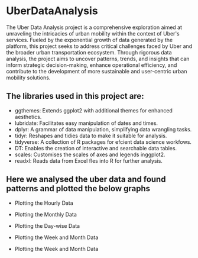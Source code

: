 # UberDataAnalysis
The Uber Data Analysis project is a comprehensive exploration aimed at unraveling the intricacies of urban mobility within the context of Uber's services. Fueled by the exponential growth of data generated by the platform, this project seeks to address critical challenges faced by Uber and the broader urban transportation ecosystem. Through rigorous data analysis, the project aims to uncover patterns, trends, and insights that can inform strategic decision-making, enhance operational efficiency, and contribute to the development of more sustainable and user-centric urban mobility solutions.

## The libraries used in this project are:

- ggthemes: Extends ggplot2 with additional themes for‬ ‭enhanced aesthetics.‬
- lubridate: Facilitates easy manipulation of dates and times.‬
- dplyr: A grammar of data manipulation, simplifying data‬ wrangling‭ tasks.‬
- tidyr: Reshapes and tidies data to make it suitable for‬ analysis‭.‬
- tidyverse: A collection of R packages for efcient data‬ science‭ workfows.‬
- DT: Enables the creation of interactive and searchable data‬ tables‭.‬
- scales: Customises the scales of axes and legends in‬ggplot2‭.‬
- readxl: Reads data from Excel fles into R for further analysis.‬

## Here we analysed the uber data and found patterns and plotted the below graphs

- Plotting the Hourly Data

- Plotting the Monthly Data

- Plotting the Day-wise Data

- Plotting the Week and Month Data

- Plotting the Week and Month Data


